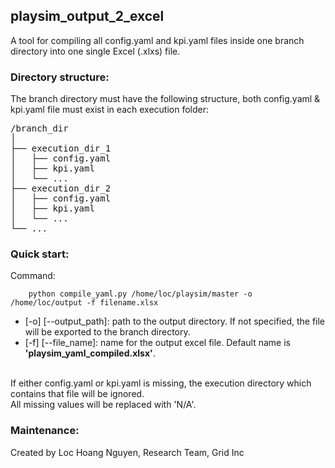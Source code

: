 ## playsim_output_2_excel

A tool for compiling all config.yaml and kpi.yaml files inside one branch directory into one single Excel (.xlxs) file.

### Directory structure:
The branch directory must have the following structure, both config.yaml & kpi.yaml file must exist in each execution folder:
<pre>
/branch_dir
│
├── execution_dir_1
│   ├── config.yaml
│   ├── kpi.yaml
│   └── ...
├── execution_dir_2
│   ├── config.yaml
│   ├── kpi.yaml
│   └── ...
└── ...
</pre>

### Quick start:
Command:
```
    python compile_yaml.py /home/loc/playsim/master -o /home/loc/output -f filename.xlsx
```
<ul>
  <li> [-o] [--output_path]: path to the output directory. If not specified, the file will be exported to the branch directory.</li>
  <li> [-f] [--file_name]: name for the output excel file. Default name is <strong>'playsim_yaml_compiled.xlsx'</strong>.</li>
</ul>
<br>
If either config.yaml or kpi.yaml is missing, the execution directory which contains that file will be ignored.
<br>
All missing values will be replaced with 'N/A'.

### Maintenance:
Created by Loc Hoang Nguyen, Research Team, Grid Inc
